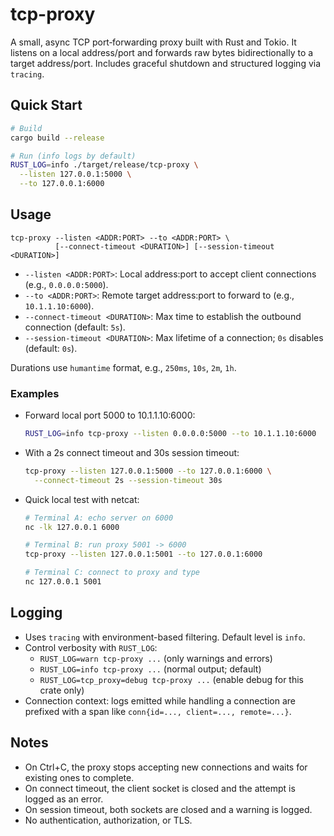 # tcp-proxy

A small, async TCP port‑forwarding proxy built with Rust and Tokio. It listens on a local address/port and forwards raw bytes bidirectionally to a target address/port. Includes graceful shutdown and structured logging via `tracing`.

## Quick Start

```bash
# Build
cargo build --release

# Run (info logs by default)
RUST_LOG=info ./target/release/tcp-proxy \
  --listen 127.0.0.1:5000 \
  --to 127.0.0.1:6000
```

## Usage

```text
tcp-proxy --listen <ADDR:PORT> --to <ADDR:PORT> \
          [--connect-timeout <DURATION>] [--session-timeout <DURATION>]
```

- `--listen <ADDR:PORT>`: Local address:port to accept client connections (e.g., `0.0.0.0:5000`).
- `--to <ADDR:PORT>`: Remote target address:port to forward to (e.g., `10.1.1.10:6000`).
- `--connect-timeout <DURATION>`: Max time to establish the outbound connection (default: `5s`).
- `--session-timeout <DURATION>`: Max lifetime of a connection; `0s` disables (default: `0s`).

Durations use `humantime` format, e.g., `250ms`, `10s`, `2m`, `1h`.

### Examples

- Forward local port 5000 to 10.1.1.10:6000:
  ```bash
  RUST_LOG=info tcp-proxy --listen 0.0.0.0:5000 --to 10.1.1.10:6000
  ```

- With a 2s connect timeout and 30s session timeout:
  ```bash
  tcp-proxy --listen 127.0.0.1:5000 --to 127.0.0.1:6000 \
    --connect-timeout 2s --session-timeout 30s
  ```

- Quick local test with netcat:
  ```bash
  # Terminal A: echo server on 6000
  nc -lk 127.0.0.1 6000

  # Terminal B: run proxy 5001 -> 6000
  tcp-proxy --listen 127.0.0.1:5001 --to 127.0.0.1:6000

  # Terminal C: connect to proxy and type
  nc 127.0.0.1 5001
  ```

## Logging

- Uses `tracing` with environment-based filtering. Default level is `info`.
- Control verbosity with `RUST_LOG`:
  - `RUST_LOG=warn tcp-proxy ...` (only warnings and errors)
  - `RUST_LOG=info tcp-proxy ...` (normal output; default)
  - `RUST_LOG=tcp_proxy=debug tcp-proxy ...` (enable debug for this crate only)
- Connection context: logs emitted while handling a connection are prefixed with a span like `conn{id=..., client=..., remote=...}`.


## Notes

- On Ctrl+C, the proxy stops accepting new connections and waits for existing ones to complete.
- On connect timeout, the client socket is closed and the attempt is logged as an error.
- On session timeout, both sockets are closed and a warning is logged.
- No authentication, authorization, or TLS.
